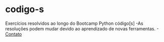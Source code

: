 # codigo-s

Exercícios resolvidos ao longo do Bootcamp Python código[s]
-As resoluções podem mudar devido ao aprendizado de novas ferramentas.
-[Contato](https://www.linkedin.com/in/vinicius-miranda-santos)
